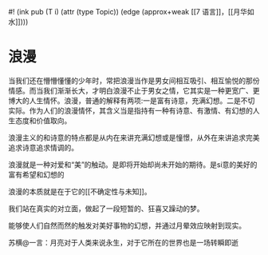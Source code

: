 #! (ink pub (T i) (attr (type Topic)) (edge (approx+weak [[7 语言]]，[[月华如水]])))

# 浪漫

当我们还在懵懵懂懂的少年时，常把浪漫当作是男女间相互吸引、相互愉悦的那份情感。而当我们渐渐长大，才明白浪漫不止于男女之情，它其实是一种更宽广、更博大的人生情怀。浪漫，普通的解释有两项:一是富有诗意，充满幻想。二是不切实际。作为人们的浪漫情怀，其含义当是指持有一种有诗意、有激情、有幻想的人生态度和价值取向。


浪漫主义的和诗意的特点都是从内在来讲充满幻想或是憧憬，从外在来讲追求完美追求诗意追求情调的。

浪漫就是一种对爱和“美”的触动。是即将开始却尚未开始的期待。是si意的美好的富有希望和幻想的

浪漫的本质就是在于它的[[不确定性与未知]]。

我们站在真实的对立面，做起了一段短暂的、狂喜又躁动的梦。 

能够使人们自然而然的触发对美好事物的幻想，并通过月晕效应映射到现实。 

苏横@一言：月亮对于人类来说永生，对于它所在的世界也是一场转瞬即逝
